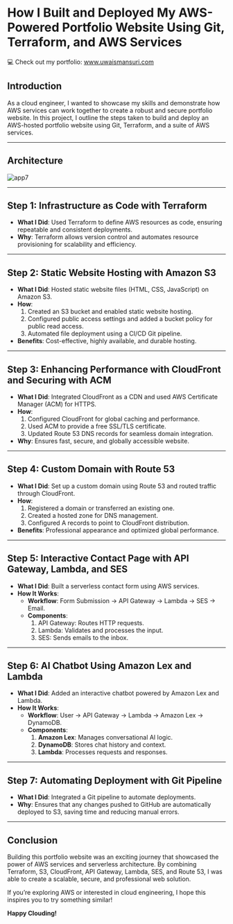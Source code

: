 
# How I Built and Deployed My AWS-Powered Portfolio Website Using Git, Terraform, and AWS Services

💻 Check out my portfolio: www.uwaismansuri.com

## Introduction
As a cloud engineer, I wanted to showcase my skills and demonstrate how AWS services can work together to create a robust and secure portfolio website. In this project, I outline the steps taken to build and deploy an AWS-hosted portfolio website using Git, Terraform, and a suite of AWS services.

---

## Architecture
![app7](https://github.com/user-attachments/assets/bedee5ef-5113-496f-8d17-73bd6c119478)


---

## Step 1: Infrastructure as Code with Terraform
- **What I Did**: Used Terraform to define AWS resources as code, ensuring repeatable and consistent deployments.
- **Why**: Terraform allows version control and automates resource provisioning for scalability and efficiency.

---

## Step 2: Static Website Hosting with Amazon S3
- **What I Did**: Hosted static website files (HTML, CSS, JavaScript) on Amazon S3.
- **How**:
  1. Created an S3 bucket and enabled static website hosting.
  2. Configured public access settings and added a bucket policy for public read access.
  3. Automated file deployment using a CI/CD Git pipeline.
- **Benefits**: Cost-effective, highly available, and durable hosting.

---

## Step 3: Enhancing Performance with CloudFront and Securing with ACM
- **What I Did**: Integrated CloudFront as a CDN and used AWS Certificate Manager (ACM) for HTTPS.
- **How**:
  1. Configured CloudFront for global caching and performance.
  2. Used ACM to provide a free SSL/TLS certificate.
  3. Updated Route 53 DNS records for seamless domain integration.
- **Why**: Ensures fast, secure, and globally accessible website.

---

## Step 4: Custom Domain with Route 53
- **What I Did**: Set up a custom domain using Route 53 and routed traffic through CloudFront.
- **How**:
  1. Registered a domain or transferred an existing one.
  2. Created a hosted zone for DNS management.
  3. Configured A records to point to CloudFront distribution.
- **Benefits**: Professional appearance and optimized global performance.

---

## Step 5: Interactive Contact Page with API Gateway, Lambda, and SES
- **What I Did**: Built a serverless contact form using AWS services.
- **How It Works**:
  - **Workflow**: Form Submission → API Gateway → Lambda → SES → Email.
  - **Components**:
    1. API Gateway: Routes HTTP requests.
    2. Lambda: Validates and processes the input.
    3. SES: Sends emails to the inbox.

---

## Step 6: AI Chatbot Using Amazon Lex and Lambda
- **What I Did**: Added an interactive chatbot powered by Amazon Lex and Lambda.
- **How It Works**:
  - **Workflow**: User → API Gateway → Lambda → Amazon Lex → DynamoDB.
  - **Components**:
    1. **Amazon Lex**: Manages conversational AI logic.
    2. **DynamoDB**: Stores chat history and context.
    3. **Lambda**: Processes requests and responses.

---

## Step 7: Automating Deployment with Git Pipeline
- **What I Did**: Integrated a Git pipeline to automate deployments.
- **Why**: Ensures that any changes pushed to GitHub are automatically deployed to S3, saving time and reducing manual errors.

---

## Conclusion
Building this portfolio website was an exciting journey that showcased the power of AWS services and serverless architecture. By combining Terraform, S3, CloudFront, API Gateway, Lambda, SES, and Route 53, I was able to create a scalable, secure, and professional web solution.

If you’re exploring AWS or interested in cloud engineering, I hope this inspires you to try something similar!

**Happy Clouding!**
